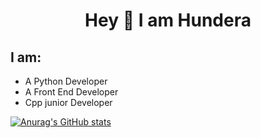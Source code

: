 <h1 ALIGN=center>Hey 👋 I am Hundera </h1>
<p align=center>

## I am:


- A Python Developer
- A Front End Developer 
- Cpp junior Developer

[![Anurag's GitHub stats](https://github-readme-stats.vercel.app/api?username=estif0)](https://github.com/anuraghazra/github-readme-stats)
</p>
